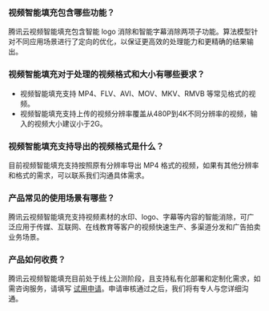 ### 视频智能填充包含哪些功能？
腾讯云视频智能填充包含智能 logo 消除和智能字幕消除两项子功能。算法模型针对不同应用场景进行了定向的优化，以保证更高效的处理能力和更精确的结果输出。


### 视频智能填充对于处理的视频格式和大小有哪些要求？
- 视频智能填充支持 MP4、FLV、AVI、MOV、MKV、RMVB 等常见格式的视频。
- 视频智能填充支持上传的视频分辨率覆盖从480P到4K不同分辨率的视频，输入的视频大小建议小于2G。

### 视频智能填充支持导出的视频格式是什么？
目前视频智能填充支持按照原有分辨率导出 MP4 格式的视频，如果有其他分辨率和格式的需求，可以联系我们沟通具体需求。

### 产品常见的使用场景有哪些？
腾讯云视频智能填充支持视频素材的水印、logo、字幕等内容的智能消除，可广泛应用于传媒、互联网、在线教育等客户的视频快速生产、多渠道分发和广告拍卖业务场景。

### 产品如何收费？
腾讯云视频智能填充目前处于线上公测阶段，且支持私有化部署和定制化需求，如需咨询服务，请填写 [试用申请](https://cloud.tencent.com/apply/p/e7qjjg2zzu5)。申请审核通过之后，我们将有专人与您详细沟通。
